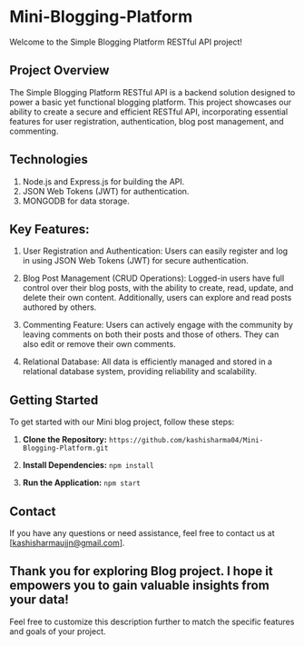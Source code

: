 # Mini-Blogging-Platform
Welcome to the Simple Blogging Platform RESTful API project! 

## Project Overview
The Simple Blogging Platform RESTful API is a backend solution designed to power a basic yet functional blogging platform. This project showcases our ability to create a secure and efficient RESTful API, incorporating essential features for user registration, authentication, blog post management, and commenting.

## Technologies
1. Node.js and Express.js for building the API.
2. JSON Web Tokens (JWT) for authentication.
3. MONGODB for data storage.

## Key Features:

1. User Registration and Authentication: Users can easily register and log in using JSON Web Tokens (JWT) for secure authentication.

2. Blog Post Management (CRUD Operations): Logged-in users have full control over their blog posts, with the ability to create, read, update, and delete their own content. Additionally, users can explore and read posts authored by others.

3. Commenting Feature: Users can actively engage with the community by leaving comments on both their posts and those of others. They can also edit or remove their own comments.

4. Relational Database: All data is efficiently managed and stored in a relational database system, providing reliability and scalability.


## Getting Started
To get started with our Mini blog project, follow these steps:

1. **Clone the Repository:** `https://github.com/kashisharma04/Mini-Blogging-Platform.git`

2. **Install Dependencies:** `npm install`

3. **Run the Application:** `npm start`

## Contact
If you have any questions or need assistance, feel free to contact us at [kashisharmaujjn@gmail.com].

Thank you for exploring Blog project. I hope it empowers you to gain valuable insights from your data!
---
Feel free to customize this description further to match the specific features and goals of your project.
